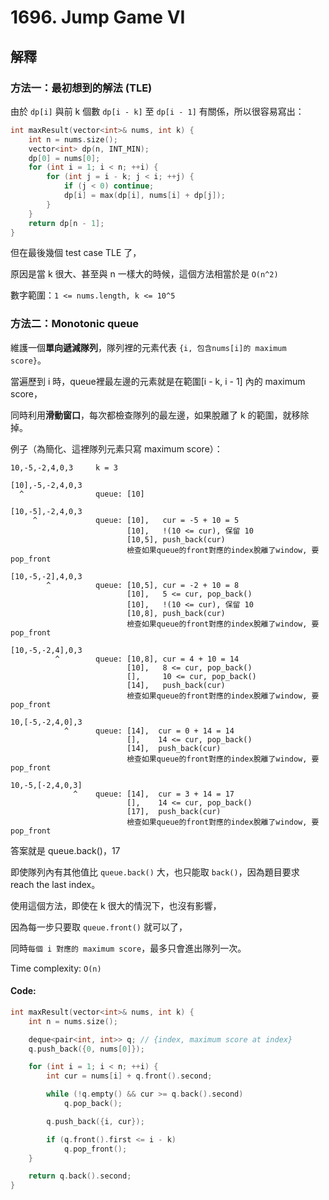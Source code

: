 # 1696. Jump Game VI

## 解釋

### 方法一：最初想到的解法 (TLE)

由於 ```dp[i]``` 與前 k 個數 ```dp[i - k]``` 至 ```dp[i - 1]``` 有關係，所以很容易寫出：

```cpp
int maxResult(vector<int>& nums, int k) {
    int n = nums.size();
    vector<int> dp(n, INT_MIN);
    dp[0] = nums[0];
    for (int i = 1; i < n; ++i) {
        for (int j = i - k; j < i; ++j) {
            if (j < 0) continue;
            dp[i] = max(dp[i], nums[i] + dp[j]);
        }
    }
    return dp[n - 1];
}
```

但在最後幾個 test case TLE 了，

原因是當 k 很大、甚至與 n 一樣大的時候，這個方法相當於是 ```O(n^2)```

數字範圍：```1 <= nums.length, k <= 10^5```

### 方法二：Monotonic queue

維護一個<strong>單向遞減隊列</strong>，隊列裡的元素代表 ```{i, 包含nums[i]的 maximum score}```。

當遍歷到 i 時，queue裡最左邊的元素就是在範圍[i - k, i - 1] 內的 maximum score，

同時利用<strong>滑動窗口</strong>，每次都檢查隊列的最左邊，如果脫離了 k 的範圍，就移除掉。

例子（為簡化、這裡隊列元素只寫 maximum score）：
```
10,-5,-2,4,0,3     k = 3

[10],-5,-2,4,0,3
  ^                queue: [10]

[10,-5],-2,4,0,3
     ^             queue: [10],   cur = -5 + 10 = 5
                          [10],   !(10 <= cur), 保留 10
                          [10,5], push_back(cur)
                          檢查如果queue的front對應的index脫離了window, 要pop_front

[10,-5,-2],4,0,3
        ^          queue: [10,5], cur = -2 + 10 = 8
                          [10],   5 <= cur, pop_back()
                          [10],   !(10 <= cur), 保留 10
                          [10,8], push_back(cur)
                          檢查如果queue的front對應的index脫離了window, 要pop_front

[10,-5,-2,4],0,3
          ^        queue: [10,8], cur = 4 + 10 = 14
                          [10],   8 <= cur, pop_back()
                          [],     10 <= cur, pop_back()
                          [14],   push_back(cur)
                          檢查如果queue的front對應的index脫離了window, 要pop_front

10,[-5,-2,4,0],3
            ^      queue: [14],  cur = 0 + 14 = 14
                          [],    14 <= cur, pop_back()
                          [14],  push_back(cur)
                          檢查如果queue的front對應的index脫離了window, 要pop_front

10,-5,[-2,4,0,3]
              ^    queue: [14],  cur = 3 + 14 = 17
                          [],    14 <= cur, pop_back()
                          [17],  push_back(cur)
                          檢查如果queue的front對應的index脫離了window, 要pop_front
```
答案就是 queue.back()，17

即使隊列內有其他值比 ```queue.back()``` 大，也只能取 ```back()```，因為題目要求 reach the last index。

使用這個方法，即使在 k 很大的情況下，也沒有影響，

因為每一步只要取 ```queue.front()``` 就可以了，

同時```每個 i 對應的 maximum score```，最多只會進出隊列一次。

Time complexity: ```O(n)```

#### Code:

```cpp
int maxResult(vector<int>& nums, int k) {
    int n = nums.size();

    deque<pair<int, int>> q; // {index, maximum score at index}
    q.push_back({0, nums[0]});

    for (int i = 1; i < n; ++i) {
        int cur = nums[i] + q.front().second;

        while (!q.empty() && cur >= q.back().second)
            q.pop_back();

        q.push_back({i, cur});

        if (q.front().first <= i - k)
            q.pop_front();
    }

    return q.back().second;
}
```
